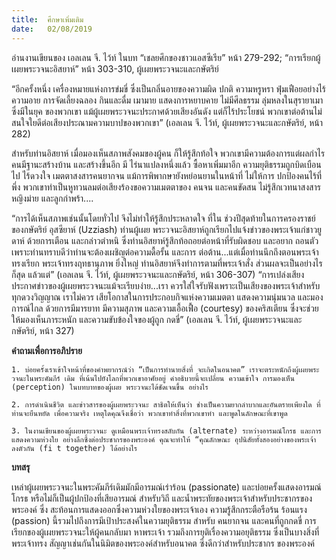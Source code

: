```yaml
---
title:  ศึกษาเพิ่มเติม
date:   02/08/2019
---
```


อ่านงานเขียนของ เอลเลน จี. ไว้ท์ ในบท “เชลยศึกของชาวแอสซีเรีย” หน้า 279-292; “การเรียกผู้เผยพระวจนะอิสยาห์” หน้า 303-310, ผู้เผยพระวจนะและกษัตริย์

“อีกครั้งหนึ่ง เครื่องหมายแห่งการข่มขี่ ซึ่งเป็นกลิ่นอายของความผิด ปกติ ความหรูหรา ฟุ่มเฟือยอย่างไร้ความอาย การจัดเลี้ยงฉลอง กินและดื่ม เมามาย แสดงการหยาบคาย ไม่มีศีลธรรม ลุ่มหลงในสุรายาเมา ซึ่งมีในยุค ของพวกเขา แม้ผู้เผยพระวจนะประกาศด้วยเสียงอันดัง แต่ก็ไร้ประโยชน์ พวกเขาต่อต้านไม่สนใจใยดีต่อเสียงประณามความบาปของพวกเขา” (เอลเลน จี. ไว้ท์, ผู้เผยพระวจนะและกษัตริย์, หน้า 282)

สำหรับท่านอิสยาห์ เมื่อมองเห็นสภาพสังคมของผู้คน ก็ให้รู้สึกท้อใจ พวกเขามีความต้องการแต่ผลกำไร คนมีฐานะสร้างบ้าน และสร้างขึ้นอีก มี ไร่นาแปลงหนึ่งแล้ว ซื้อหาเพิ่มมาอีก ความยุติธรรมถูกบิดเบือนไป ไร้ดวงใจ เมตตาสงสารคนยากจน แม้การพิพากษายังหย่อนยานในหน้าที่ ไม่ให้การ ปกป้องคนไร้ที่พึ่ง พวกเขาทำเป็นหูทวนลมต่อเสียงร้องขอความเมตตาของ คนจน และคนขัดสน ไม่รู้สึกเวทนาสงสารหญิงม่าย และลูกกำพร้า....

“การได้เห็นสภาพเช่นนั้นโดยทั่วไป จึงไม่ทำให้รู้สึกประหลาดใจ ที่ใน ช่วงปีสุดท้ายในการครองราชย์ของกษัตริย์ อุสซียาห์ (Uzziash) ท่านผู้เผย พระวจนะอิสยาห์ถูกเรียกไปแจ้งข่าวของพระเจ้าแก่ชาวยูดาห์ ด้วยการเตือน และกล่าวตำหนิ ซึ่งท่านอิสยาห์รู้สึกท้อถอยต่อหน้าที่รับผิดชอบ และอยาก ถอนตัว เพราะท่านทราบดีว่าท่านจะต้องเผชิญต่อความดื้อรั้น และการ ต่อต้าน...แต่เมื่อท่านนึกถึงตอนพระเจ้าทรงเรียก พระเจ้าทรงฤทธานุภาพ ยิ่งใหญ่ ท่านอิสยาห์จึงทำการตามที่พระเจ้าสั่ง ส่วนผลจะเป็นอย่างไรก็สุด แล้วแต่” (เอลเลน จี. ไว้ท์, ผู้เผยพระวจนะและกษัตริย์, หน้า 306-307) “การเปล่งเสียงประกาศข่าวของผู้เผยพระวจนะแม้จะเรียบง่าย...เรา ควรใส่ใจรับฟังเพราะเป็นเสียงของพระเจ้าสำหรับทุกดวงวิญญาณ เราไม่ควร เสียโอกาสในการประกอบกิจแห่งความเมตตา แสดงความนุ่มนวล และมอง การณ์ไกล ด้วยการมีมารยาท มีความสุภาพ และความเอื้อเฟื้อ (courtesy) ของคริสเตียน ซึ่งจะช่วยให้มองเห็นภาระหนัก และความขับข้องใจของผู้ถูก กดขี่” (เอลเลน จี. ไว้ท์, ผู้เผยพระวจนะและกษัตริย์, หน้า 327)

**คำถามเพื่อการอภิปราย**

`1. บ่อยครั้งเราเข้าใจหน้าที่ของคำพยากรณ์ว่า “เป็นการทำนายสิ่งที่ จะเกิดในอนาคต” เราจะตระหนักถึงผู้เผยพระวจนะในพระคัมภีร์ เดิม ที่เน้นไปยังโลกที่พวกเขาอาศัยอยู่ คำอธิบายนี้จะเปลี่ยน ความเข้าใจ การมองเห็น (perception) ในบทบาทของผู้เผย พระวจนะได้ชัดเจนขึ้น อย่างไร`

`2. การดำเนินชีวิต และข่าวสารของผู้เผยพระวจนะ สาธิตให้เห็นว่า ช่างเป็นความยากลำบากและอันตรายเพียงใด ที่ท่านจะยืนหยัด เพื่อความจริง เหตุใดคุณจึงเชื่อว่า พวกเขาทำสิ่งที่พวกเขาทำ และพูดในลักษณะที่เขาพูด`

`3. ในงานเขียนของผู้เผยพระวจนะ ดูเหมือนพระเจ้าทรงสลับกัน (alternate) ระหว่างอารมณ์โกรธ และการแสดงความห่วงใย อย่างลึกซึ้งต่อประชากรของพระองค์ คุณจะทำให้ “คุณลักษณะ อุปนิสัยทั้งสองอย่างของพระเจ้าลงตัวกัน (fi t together) ได้อย่างไร`

**บทสรุ**

เหล่าผู้เผยพระวจนะในพระคัมภีร์เดิมมักมีอารมณ์เร่าร้อน (passionate) และบ่อยครั้งแสดงอารมณ์โกรธ หรือไม่ก็เป็นผู้ปกป้องที่เสียอารมณ์ สำหรับวิถี และน้ำพระทัยของพระเจ้าสำหรับประชากรของพระองค์ ซึ่ง สะท้อนการแสดงออกซึ่งความห่วงใยของพระเจ้าเอง ความรู้สึกกระตือรือร้น ร้อนแรง (passion) นี้รวมไปถึงการมีเป้าประสงค์ในความยุติธรรม สำหรับ คนยากจน และคนที่ถูกกดขี่ การเรียกของผู้เผยพระวจนะให้ผู้คนกลับมา หาพระเจ้า รวมถึงการยุติเรื่องความอยุติธรรม ซึ่งเป็นบางสิ่งที่พระเจ้าทรง สัญญาเช่นกันในนิมิตของพระองค์สำหรับอนาคต ซึ่งดีกว่าสำหรับประชากร ของพระองค์